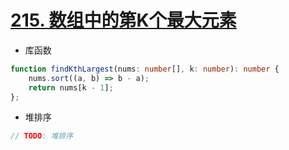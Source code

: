 
# [215. 数组中的第K个最大元素](https://leetcode-cn.com/problems/kth-largest-element-in-an-array/)

- 库函数

```ts
function findKthLargest(nums: number[], k: number): number {
    nums.sort((a, b) => b - a);
    return nums[k - 1];
};
```

- 堆排序
```ts
// TODO: 堆排序
```
